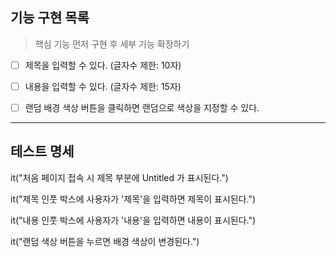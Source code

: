 ## 기능 구현 목록

> 핵심 기능 먼저 구현 후 세부 기능 확장하기

- [ ] 제목을 입력할 수 있다. (글자수 제한: 10자)

- [ ] 내용을 입력할 수 있다. (글자수 제한: 15자)

- [ ] 랜덤 배경 색상 버튼을 클릭하면 랜덤으로 색상을 지정할 수 있다.

---

## 테스트 명세

it("처음 페이지 접속 시 제목 부분에 Untitled 가 표시된다.")

it("제목 인풋 박스에 사용자가 '제목'을 입력하면 제목이 표시된다.")

it("내용 인풋 박스에 사용자가 '내용'을 입력하면 내용이 표시된다.")

it("랜덤 색상 버튼을 누르면 배경 색상이 변경된다.")
